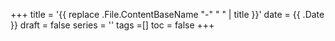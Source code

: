 +++
title = '{{ replace .File.ContentBaseName "-" " " | title }}'
date = {{ .Date }}
draft = false
series = ''
tags =[]
toc = false
+++
